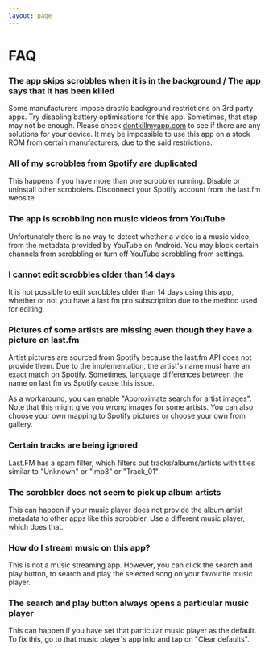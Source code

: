 ```yaml
---
layout: page
---
```


# FAQ

### The app skips scrobbles when it is in the background / The app says that it has been killed

Some manufacturers impose drastic background restrictions on 3rd party apps. Try disabling battery optimisations for this app. Sometimes, that step may not be enough. Please check [dontkillmyapp.com](https://dontkillmyapp.com) to see if there are any solutions for your device. It may be impossible to use this app on a stock ROM from certain manufacturers, due to the said restrictions.


### All of my scrobbles from Spotify are duplicated

This happens if you have more than one scrobbler running. Disable or uninstall other scrobblers. Disconnect your Spotify account from the last.fm website.


### The app is scrobbling non music videos from YouTube

Unfortunately there is no way to detect whether a video is a music video, from the metadata provided by YouTube on Android. You may block certain channels from scrobbling or turn off YouTube scrobbling from settings.


### I cannot edit scrobbles older than 14 days

It is not possible to edit scrobbles older than 14 days using this app, whether or not you have a last.fm pro subscription due to the method used for editing.


### Pictures of some artists are missing even though they have a picture on last.fm

Artist pictures are sourced from Spotify because the last.fm API does not provide them. Due to the implementation, the artist's name must have an exact match on Spotify. Sometimes, language differences between the name on last.fm vs Spotify cause this issue.

As a workaround, you can enable "Approximate search for artist images". Note that this might give you wrong images for some artists. You can also choose your own mapping to Spotify pictures or choose your own from gallery.


### Certain tracks are being ignored

Last.FM has a spam filter, which filters out tracks/albums/artists with titles similar to "Unknown" or ".mp3" or "Track_01".


### The scrobbler does not seem to pick up album artists

This can happen if your music player does not provide the album artist metadata to other apps like this scrobbler. Use a different music player, which does that.


### How do I stream music on this app?

This is not a music streaming app. However, you can click the search and play button, to search and play the selected song on your favourite music player.


### The search and play button always opens a particular music player

This can happen if you have set that particular music player as the default. To fix this, go to that music player's app info and tap on "Clear defaults".